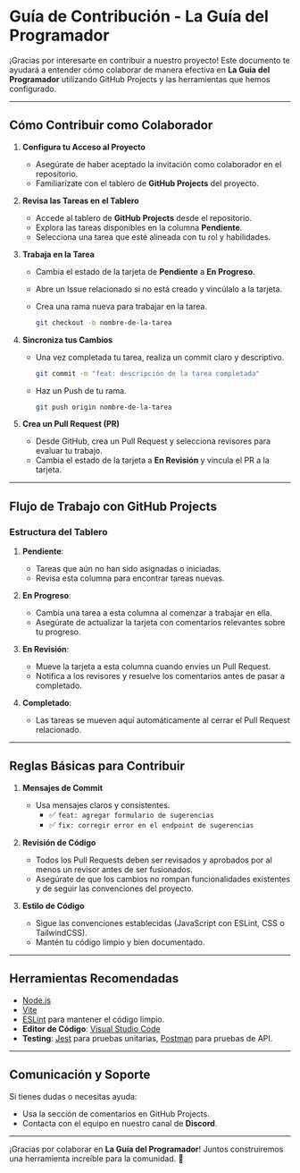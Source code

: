 # **Guía de Contribución - La Guía del Programador**  

¡Gracias por interesarte en contribuir a nuestro proyecto! Este documento te ayudará a entender cómo colaborar de manera efectiva en **La Guía del Programador** utilizando GitHub Projects y las herramientas que hemos configurado.

---

## **Cómo Contribuir como Colaborador**  

1. **Configura tu Acceso al Proyecto**  
   - Asegúrate de haber aceptado la invitación como colaborador en el repositorio.  
   - Familiarízate con el tablero de **GitHub Projects** del proyecto.  

2. **Revisa las Tareas en el Tablero**  
   - Accede al tablero de **GitHub Projects** desde el repositorio.  
   - Explora las tareas disponibles en la columna **Pendiente**.  
   - Selecciona una tarea que esté alineada con tu rol y habilidades.  

3. **Trabaja en la Tarea**  
   - Cambia el estado de la tarjeta de **Pendiente** a **En Progreso**.  
   - Abre un Issue relacionado si no está creado y vincúlalo a la tarjeta.  
   - Crea una rama nueva para trabajar en la tarea.  

     ```bash
     git checkout -b nombre-de-la-tarea
     ```

4. **Sincroniza tus Cambios**  
   - Una vez completada tu tarea, realiza un commit claro y descriptivo.  
     ```bash
     git commit -m "feat: descripción de la tarea completada"
     ```  
   - Haz un Push de tu rama.  
     ```bash
     git push origin nombre-de-la-tarea
     ```  

5. **Crea un Pull Request (PR)**  
   - Desde GitHub, crea un Pull Request y selecciona revisores para evaluar tu trabajo.  
   - Cambia el estado de la tarjeta a **En Revisión** y vincula el PR a la tarjeta.  

---

## **Flujo de Trabajo con GitHub Projects**  

### **Estructura del Tablero**  

1. **Pendiente**:  
   - Tareas que aún no han sido asignadas o iniciadas.  
   - Revisa esta columna para encontrar tareas nuevas.  

2. **En Progreso**:  
   - Cambia una tarea a esta columna al comenzar a trabajar en ella.  
   - Asegúrate de actualizar la tarjeta con comentarios relevantes sobre tu progreso.  

3. **En Revisión**:  
   - Mueve la tarjeta a esta columna cuando envíes un Pull Request.  
   - Notifica a los revisores y resuelve los comentarios antes de pasar a completado.  

4. **Completado**:  
   - Las tareas se mueven aquí automáticamente al cerrar el Pull Request relacionado.  

---

## **Reglas Básicas para Contribuir**  

1. **Mensajes de Commit**  
   - Usa mensajes claros y consistentes.  
     - ✅ `feat: agregar formulario de sugerencias`  
     - ✅ `fix: corregir error en el endpoint de sugerencias`  

2. **Revisión de Código**  
   - Todos los Pull Requests deben ser revisados y aprobados por al menos un revisor antes de ser fusionados.  
   - Asegúrate de que los cambios no rompan funcionalidades existentes y de seguir las convenciones del proyecto.  

3. **Estilo de Código**  
   - Sigue las convenciones establecidas (JavaScript con ESLint, CSS o TailwindCSS).  
   - Mantén tu código limpio y bien documentado.  

---

## **Herramientas Recomendadas**  

- [Node.js](https://nodejs.org/)  
- [Vite](https://vitejs.dev/)   
- [ESLint](https://eslint.org/) para mantener el código limpio.
- **Editor de Código**: [Visual Studio Code](https://code.visualstudio.com/)   
- **Testing**: [Jest](https://jestjs.io/) para pruebas unitarias, [Postman](https://www.postman.com/) para pruebas de API.  

---

## **Comunicación y Soporte**  

Si tienes dudas o necesitas ayuda:  
- Usa la sección de comentarios en GitHub Projects.  
- Contacta con el equipo en nuestro canal de **Discord**.  

---

¡Gracias por colaborar en **La Guía del Programador**! Juntos construiremos una herramienta increíble para la comunidad. 🚀  

